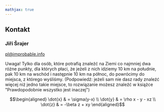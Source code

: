```yaml
---
mathjax: true
---
```

## Kontakt

### Jiří Šrajer

[pl@improbable.info](mailto:pl@improbable.info)

Uwaga! Tylko dla osób, które potrafią znaleźć na Ziemi
co najmniej dwa różne punkty, dla których płaci, że jeżeli
z nich idziemy 10 km na południe, pak 10 km na wschód
i następnie 10 km na północ, do powrócimy do miejsca,
z którego wyśliśmy.
(Podpowiedź: jeżeli sam nie dasz rady znaleźć więcej niż
jedno takie miejsce, to rozwiązanie możesz znaleźć w książce
"Prawdopodobnie wszystko jest inaczej")

$$\begin{aligned}
\dot{x} & = \sigma(y-x) \\
\dot{y} & = \rho x - y - xz \\
\dot{z} & = -\beta z + xy
\end{aligned}$$
